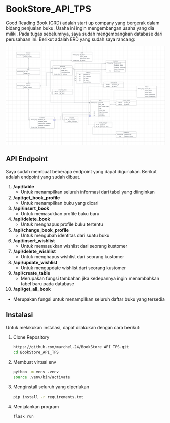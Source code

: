 # BookStore_API_TPS

Good Reading Book (GRD) adalah start up company yang bergerak dalam bidang penjualan buku. Usaha ini ingin mengembangan usaha yang dia miliki. Pada tugas sebelumnya, saya sudah mengembangkan database dari perusahaan ini. Berikut adalah ERD yang sudah saya rancang:

![ERD GRB](https://github.com/marchel-24/BookStore_API_TPS/blob/main/asset/ERD.png)

## API Endpoint
Saya sudah membuat beberapa endpoint yang dapat digunakan. Berikut adalah endpoint yang sudah dibuat.

1. **/api/table**
   - Untuk menampilkan seluruh informasi dari tabel yang diinginkan
2. **/api/get_book_profile**
   - Untuk menampilkan buku yang dicari
3. **/api/insert_book**
   - Untuk memasukkan profile buku baru
4. **/api/delete_book**
   - Untuk menghapus profile buku tertentu
5. **/api/change_book_profile**
   - Untuk mengubah identitas dari suatu buku
6. **/api/insert_wishlist**
    - Untuk memasukkan wishlist dari seorang kustomer
7. **/api/delete_wishlist**
    - Untuk menghapus wishlist dari seorang kustomer
8. **/api/update_wishlist**
    - Untuk mengupdate wishlist dari seorang kustomer
9. **/api/create_table**
    - Merupakan fungsi tambahan jika kedepannya ingin menambahkan tabel baru pada database
10. **/api/get_all_book**
   - Merupakan fungsi untuk menampilkan seluruh daftar buku yang tersedia

## Instalasi
Untuk melakukan instalasi, dapat dilakukan dengan cara berikut:
1. Clone Repository
   ```bash
   https://github.com/marchel-24/BookStore_API_TPS.git
   cd BookStore_API_TPS
   ```
2. Membuat virtual env
   ```bash
   python -m venv .venv
   source .venv/bin/activate 
   ```
3. Menginstall seluruh yang diperlukan
   ```bash
   pip install -r requirements.txt
   ```
4. Menjalankan program
   ```bash
   flask run
   ```
   
